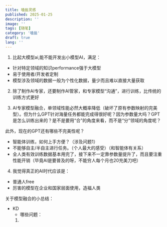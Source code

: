 ```yaml
---
title: 嗑盐灵感
published: 2025-01-25
description: ''
image: ''
tags: [随笔]
category: '嗑盐'
draft: true
lang: ''
---
```

1. 比起大模型ai,能不能开发出小模型AI，满足：
- 针对特定领域的知识performance强于大模型
- 易于使用者/开发者定制
- 模型涉及领域的数据一般为个性化数据，量少而且难以直接大量获取

2. 除了制作AI专家，还要制作AI管家，和专家模型“沟通”，进行训练，比传统的训练方式更好

3. AI专家模型融合，单领域性能必然大概率降低（破坏了原有参数映射的完美型）。但为什么GPT针对海量任务都能完成得很好呢？因为参数量大吗？GPT是怎么训练出来的？是不是要用“合”的角度来看，而不是“分”领域的角度呢？

此外，现在的GPT还有哪些不完美性呢？
- 智能体训练，如何上手方便？（涉及问题1）
- 不能够自主/半自主进行任务。（个人最大的感受）（和智能体有关系）
- 全人类有效训练数据基本用完了，接下来不一定靠参数量提升了，而且要注重性能开销（毕竟AI是要普及的呀，不能穷人每个月也20充美刀吧）

4. 我觉得真正的AI时代应该是：
- 普通人free
- 厉害的模型在企业和国家层面使用，造福人类


关于模型融合的小总结：
- KD
    - 哪些问题：
    1. 
